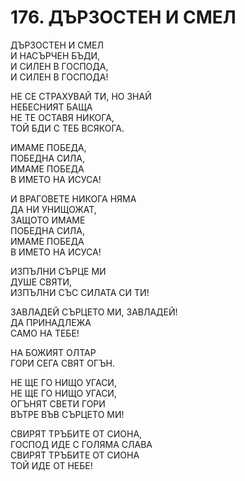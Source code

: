 # 176. ДЪРЗОСТЕН И СМЕЛ  
  
ДЪРЗОСТЕН И СМЕЛ  
И НАСЪРЧЕН БЪДИ,  
И СИЛЕН В ГОСПОДА,  
И СИЛЕН В ГОСПОДА!  
  
НЕ СЕ СТРАХУВАЙ ТИ, НО ЗНАЙ  
НЕБЕСНИЯТ БАЩА  
НЕ ТЕ ОСТАВЯ НИКОГА,  
ТОЙ БДИ С ТЕБ ВСЯКОГА.  
  
ИМАМЕ ПОБЕДА,  
ПОБЕДНА СИЛА,  
ИМАМЕ ПОБЕДА  
В ИМЕТО НА ИСУСА!  
  
И ВРАГОВЕТЕ НИКОГА НЯМА  
ДА НИ УНИЩОЖАТ,  
ЗАЩОТО ИМАМЕ  
ПОБЕДНА СИЛА,  
ИМАМЕ ПОБЕДА  
В ИМЕТО НА ИСУСА!  
  
ИЗПЪЛНИ СЪРЦЕ МИ  
ДУШЕ СВЯТИ,  
ИЗПЪЛНИ СЪС СИЛАТА СИ ТИ!  
  
ЗАВЛАДЕЙ СЪРЦЕТО МИ, ЗАВЛАДЕЙ!  
ДА ПРИНАДЛЕЖА  
САМО НА ТЕБЕ!  
  
НА БОЖИЯТ ОЛТАР  
ГОРИ СЕГА СВЯТ ОГЪН.  
  
НЕ ЩЕ ГО НИЩО УГАСИ,  
НЕ ЩЕ ГО НИЩО УГАСИ,  
ОГЪНЯТ СВЕТИ ГОРИ  
ВЪТРЕ ВЪВ СЪРЦЕТО МИ!  
  
СВИРЯТ ТРЪБИТЕ ОТ СИОНА,  
ГОСПОД ИДЕ С ГОЛЯМА СЛАВА  
СВИРЯТ ТРЪБИТЕ ОТ СИОНА  
ТОЙ ИДЕ ОТ НЕБЕ!  


<DownloadsButton pdf="/pdf/176-dyrzosten-i-smel.pdf" />

<DownloadChordsButton pdf="/chords/176-dyrzosten-i-smel_akord.pdf"/>

